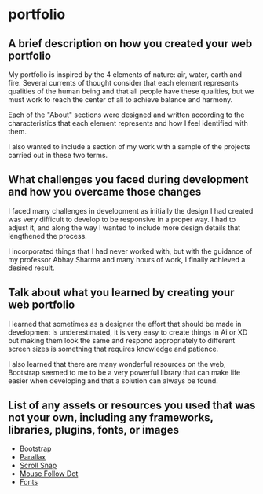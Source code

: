 # portfolio

## **A brief description on how you created your web portfolio**

My portfolio is inspired by the 4 elements of nature: air, water, earth and fire. Several currents of thought consider that each element represents qualities of the human being and that all people have these qualities, but we must work to reach the center of all to achieve balance and harmony.

Each of the "About" sections were designed and written according to the characteristics that each element represents and how I feel identified with them.

I also wanted to include a section of my work with a sample of the projects carried out in these two terms.

## **What challenges you faced during development and how you overcame those changes**

I faced many challenges in development as initially the design I had created was very difficult to develop to be responsive in a proper way. I had to adjust it, and along the way I wanted to include more design details that lengthened the process.

I incorporated things that I had never worked with, but with the guidance of my professor Abhay Sharma and many hours of work, I finally achieved a desired result.

## **Talk about what you learned by creating your web portfolio**

I learned that sometimes as a designer the effort that should be made in development is underestimated, it is very easy to create things in Ai or XD but making them look the same and respond appropriately to different screen sizes is something that requires knowledge and patience.

I also learned that there are many wonderful resources on the web, Bootstrap seemed to me to be a very powerful library that can make life easier when developing and that a solution can always be found.

## **List of any assets or resources you used that was not your own, including any frameworks, libraries, plugins, fonts, or images**

- 	[Bootstrap](https://getbootstrap.com/)
-   [Parallax](https://cdnjs.cloudflare.com/ajax/libs/parallax/3.1.0/parallax.min.js)
-   [Scroll Snap](https://css-tricks.com/practical-css-scroll-snapping/)
-   [Mouse Follow Dot](https://x-garden.co.jp/)
-   [Fonts](https://fonts.google.com/)
